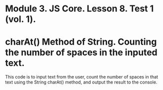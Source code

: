 # Module 3. JS Core. Lesson 8. Test 1 (vol. 1).

# charAt() Method of String. Counting the number of spaces in the inputed text.

This code is to input text from the user, count the number of spaces in that text using the String charAt() method, and output the result to the console.
